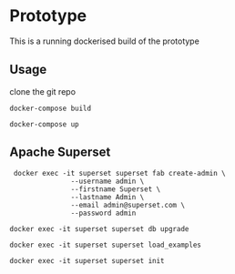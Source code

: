 # Prototype
This is a running dockerised build of the prototype


## Usage
clone the git repo
```
docker-compose build
```
```
docker-compose up
```



## Apache Superset 

```
 docker exec -it superset superset fab create-admin \
               --username admin \
               --firstname Superset \
               --lastname Admin \
               --email admin@superset.com \
               --password admin
```

```
docker exec -it superset superset db upgrade
```


```
docker exec -it superset superset load_examples
```

```
docker exec -it superset superset init
```